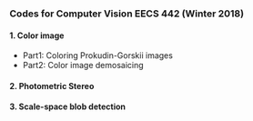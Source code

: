 ### Codes for Computer Vision EECS 442 (Winter 2018)

#### 1. Color image
- Part1: Coloring Prokudin-Gorskii images
- Part2: Color image demosaicing

#### 2. Photometric Stereo

#### 3. Scale-space blob detection

